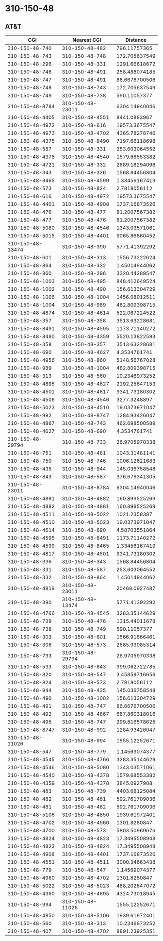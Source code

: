 # 310-150-48
## AT&T


| CGI | Nearest CGI | Distance |
|-----|-------------|----------|
| 310-150-48-740 | 310-150-48-482 | 796.11757365 |
| 310-150-48-743 | 310-150-48-748 | 172.705637549 |
| 310-150-48-296 | 310-150-48-331 | 1291.66618672 |
| 310-150-48-746 | 310-150-48-491 | 258.488074185 |
| 310-150-48-747 | 310-150-48-491 | 86.6676700506 |
| 310-150-48-748 | 310-150-48-743 | 172.705637549 |
| 310-150-48-749 | 310-150-48-738 | 590.11057377 |
| 310-150-48-8784 | 310-150-48-23011 | 6304.14940046 |
| 310-150-48-4405 | 310-150-48-4551 | 8441.0883967 |
| 310-150-48-4972 | 310-150-48-616 | 19573.3675547 |
| 310-150-48-4973 | 310-150-48-4702 | 4365.78278746 |
| 310-150-48-4375 | 310-150-48-8490 | 7197.66118698 |
| 310-150-48-587 | 310-150-48-331 | 253.603064552 |
| 310-150-48-4378 | 310-150-48-4540 | 1579.68553382 |
| 310-150-48-4721 | 310-150-48-332 | 2689.18294096 |
| 310-150-48-343 | 310-150-48-336 | 1568.84456804 |
| 310-150-48-8465 | 310-150-48-4599 | 1.33456167419 |
| 310-150-48-573 | 310-150-48-824 | 2.7818056112 |
| 310-150-48-616 | 310-150-48-4972 | 19573.3675547 |
| 310-150-48-4401 | 310-150-48-4908 | 1737.16873526 |
| 310-150-48-476 | 310-150-48-477 | 81.2007567382 |
| 310-150-48-477 | 310-150-48-476 | 81.2007567382 |
| 310-150-48-5080 | 310-150-48-4546 | 1343.03571061 |
| 310-150-48-5015 | 310-150-48-4401 | 9065.86860452 |
| 310-150-48-13474 | 310-150-48-390 | 5771.41392292 |
| 310-150-48-601 | 310-150-48-313 | 1556.73222624 |
| 310-150-48-864 | 310-150-48-332 | 1.45014944062 |
| 310-150-48-860 | 310-150-48-296 | 3320.44289547 |
| 310-150-48-1003 | 310-150-48-495 | 848.412649524 |
| 310-150-48-1002 | 310-150-48-490 | 156.613304729 |
| 310-150-48-1006 | 310-150-48-1004 | 1456.08012511 |
| 310-150-48-1004 | 310-150-48-989 | 482.809398715 |
| 310-150-48-4874 | 310-150-48-4614 | 522.067224522 |
| 310-150-48-357 | 310-150-48-358 | 3513.63228681 |
| 310-150-48-8491 | 310-150-48-4595 | 1173.71140272 |
| 310-150-48-8490 | 310-150-48-4359 | 5520.13822593 |
| 310-150-48-358 | 310-150-48-357 | 3513.63228681 |
| 310-150-48-690 | 310-150-48-4627 | 4.3534761741 |
| 310-150-48-4956 | 310-150-48-860 | 5148.56767028 |
| 310-150-48-989 | 310-150-48-1004 | 482.809398715 |
| 310-150-48-313 | 310-150-48-560 | 10.2346973252 |
| 310-150-48-4895 | 310-150-48-4627 | 2192.25647153 |
| 310-150-48-4501 | 310-150-48-4817 | 9341.73180302 |
| 310-150-48-4506 | 310-150-48-4546 | 3277.3248897 |
| 310-150-48-5023 | 310-150-48-4510 | 19.0373971047 |
| 310-150-48-992 | 310-150-48-8747 | 1284.93426047 |
| 310-150-48-4867 | 310-150-48-743 | 462.698500589 |
| 310-150-48-4627 | 310-150-48-690 | 4.3534761741 |
| 310-150-48-29794 | 310-150-48-733 | 26.9705970338 |
| 310-150-48-751 | 310-150-48-481 | 1043.31481141 |
| 310-150-48-750 | 310-150-48-746 | 1006.12621683 |
| 310-150-48-435 | 310-150-48-944 | 145.036758548 |
| 310-150-48-843 | 310-150-48-587 | 376.676341305 |
| 310-150-48-23011 | 310-150-48-8784 | 6304.14940046 |
| 310-150-48-4881 | 310-150-48-4882 | 160.899525269 |
| 310-150-48-4882 | 310-150-48-4881 | 160.899525269 |
| 310-150-48-4511 | 310-150-48-5022 | 1021.2358387 |
| 310-150-48-4510 | 310-150-48-5023 | 19.0373971047 |
| 310-150-48-4614 | 310-150-48-690 | 4.58703551864 |
| 310-150-48-4595 | 310-150-48-8491 | 1173.71140272 |
| 310-150-48-4599 | 310-150-48-8465 | 1.33456167419 |
| 310-150-48-4817 | 310-150-48-4501 | 9341.73180302 |
| 310-150-48-336 | 310-150-48-343 | 1568.84456804 |
| 310-150-48-331 | 310-150-48-587 | 253.603064552 |
| 310-150-48-332 | 310-150-48-864 | 1.45014944062 |
| 310-150-48-4819 | 310-150-48-23011 | 20468.0927487 |
| 310-150-48-390 | 310-150-48-13474 | 5771.41392292 |
| 310-150-48-4766 | 310-150-48-4545 | 3283.35144629 |
| 310-150-48-739 | 310-150-48-476 | 1315.44011678 |
| 310-150-48-738 | 310-150-48-749 | 590.11057377 |
| 310-150-48-303 | 310-150-48-601 | 1566.91866461 |
| 310-150-48-306 | 310-150-48-573 | 2685.93085314 |
| 310-150-48-733 | 310-150-48-29794 | 26.9705970338 |
| 310-150-48-533 | 310-150-48-843 | 999.062722785 |
| 310-150-48-820 | 310-150-48-547 | 3.45859716656 |
| 310-150-48-824 | 310-150-48-573 | 2.7818056112 |
| 310-150-48-944 | 310-150-48-435 | 145.036758548 |
| 310-150-48-490 | 310-150-48-1002 | 156.613304729 |
| 310-150-48-491 | 310-150-48-747 | 86.6676700506 |
| 310-150-48-492 | 310-150-48-4867 | 687.860318016 |
| 310-150-48-495 | 310-150-48-747 | 299.816578625 |
| 310-150-48-8747 | 310-150-48-992 | 1284.93426047 |
| 310-150-48-11026 | 310-150-48-994 | 1555.12252671 |
| 310-150-48-547 | 310-150-48-779 | 1.14569074377 |
| 310-150-48-4545 | 310-150-48-4766 | 3283.35144629 |
| 310-150-48-4546 | 310-150-48-5080 | 1343.03571061 |
| 310-150-48-4540 | 310-150-48-4378 | 1579.68553382 |
| 310-150-48-4359 | 310-150-48-4378 | 3845.0927908 |
| 310-150-48-483 | 310-150-48-739 | 4403.68125084 |
| 310-150-48-482 | 310-150-48-481 | 592.761709036 |
| 310-150-48-481 | 310-150-48-482 | 592.761709036 |
| 310-150-48-5106 | 310-150-48-4850 | 1939.61972401 |
| 310-150-48-4702 | 310-150-48-4960 | 1301.8280847 |
| 310-150-48-4700 | 310-150-48-573 | 5803.50969676 |
| 310-150-48-4824 | 310-150-48-4823 | 17.3495508948 |
| 310-150-48-4823 | 310-150-48-4824 | 17.3495508948 |
| 310-150-48-4908 | 310-150-48-4401 | 1737.16873526 |
| 310-150-48-4551 | 310-150-48-4511 | 3000.34663438 |
| 310-150-48-779 | 310-150-48-547 | 1.14569074377 |
| 310-150-48-4960 | 310-150-48-4702 | 1301.8280847 |
| 310-150-48-5022 | 310-150-48-5023 | 488.202647072 |
| 310-150-48-4360 | 310-150-48-4895 | 4324.73018945 |
| 310-150-48-994 | 310-150-48-11026 | 1555.12252671 |
| 310-150-48-4850 | 310-150-48-5106 | 1939.61972401 |
| 310-150-48-560 | 310-150-48-313 | 10.2346973252 |
| 310-150-48-407 | 310-150-48-4702 | 8891.23925351 |
